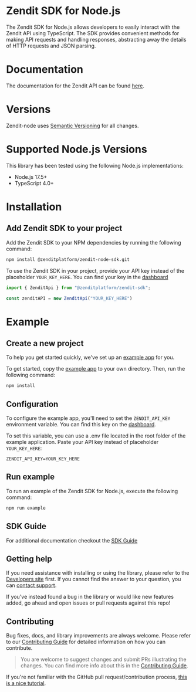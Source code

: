 # Zendit SDK for Node.js

The Zendit SDK for Node.js allows developers to easily interact with the Zendit API using TypeScript. 
The SDK provides convenient methods for making API requests and handling responses, abstracting away the details of HTTP requests and JSON parsing.

# Documentation
The documentation for the Zendit API can be found [here][docs-link].

# Versions
Zendit-node uses [Semantic Versioning](https://semver.org/) for all changes.

# Supported Node.js Versions
This library has been tested using the following Node.js implementations:

* Node.js 17.5+
* TypeScript 4.0+

# Installation

## Add Zendit SDK to your project

Add the Zendit SDK to your NPM dependencies by running the following command:
```bash
npm install @zenditplatform/zendit-node-sdk.git
```

To use the Zendit SDK in your project, provide your API key instead of the placeholder `YOUR_KEY_HERE`. 
You can find your key in the [dashboard](https://console.zendit.io/)
```typescript
import { ZenditApi } from "@zenditplatform/zendit-sdk";

const zenditAPI = new ZenditApi("YOUR_KEY_HERE")
```

# Example

## Create a new project

To help you get started quickly, we've set up an [example app](https://github.com/zenditplatform/zendit-node-sdk/blob/main/example) for you.

To get started, copy the [example app](https://github.com/zenditplatform/zendit-node-sdk/blob/main/example) to your own directory. Then, run the following command:
```bash
npm install
```

## Configuration
To configure the example app, you'll need to set the `ZENDIT_API_KEY` environment variable. 
You can find this key on the [dashboard](https://console.zendit.io/).

To set this variable, you can use a .env file located in the root folder of the example application. 
Paste your API key instead of placeholder `YOUR_KEY_HERE`:
```.env
ZENDIT_API_KEY=YOUR_KEY_HERE
```

## Run example
To run an example of the Zendit SDK for Node.js, execute the following command:
```bash
npm run example
```

## SDK Guide

For additional documentation checkout the [SDK Guide](SDK-GUIDE.md)

## Getting help

If you need assistance with installing or using the library, please refer to the [Developers site][docs-link] first. 
If you cannot find the answer to your question, you can [contact support][support-page].

If you've instead found a bug in the library or would like new features added, go ahead and open issues or pull requests against this repo!

## Contributing

Bug fixes, docs, and library improvements are always welcome. Please refer to our [Contributing Guide](CONTRIBUTING.md) for detailed information on how you can contribute.

> You are welcome to suggest changes and submit PRs illustrating the changes. You can find more info about this in the [Contributing Guide](CONTRIBUTING.md).

If you're not familiar with the GitHub pull request/contribution process, [this is a nice tutorial](https://gun.io/blog/how-to-github-fork-branch-and-pull-request/).

[docs-link]: https://developers.zendit.io
[issue-link]: https://github.com/zenditplatform/zendit-node-sdk/issues/new
[github]: https://github.com/zenditplatform/zendit-node-sdk
[support-page]: https://developers.zendit.io/zendit-support

